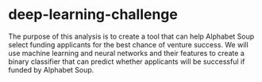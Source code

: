 # deep-learning-challenge


The purpose of this analysis is to create a tool that can help Alphabet Soup select funding applicants for the best chance of venture success. We will use machine learning and neural networks and their features to create a binary classifier that can predict whether applicants will be successful if funded by Alphabet Soup.
